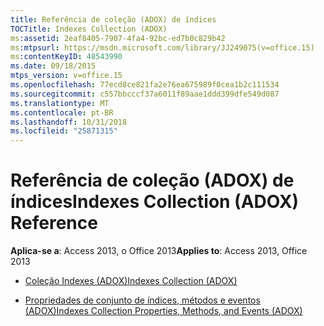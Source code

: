 ```yaml
---
title: Referência de coleção (ADOX) de índices
TOCTitle: Indexes Collection (ADOX)
ms:assetid: 2eaf8405-7907-4fa4-92bc-ed7b0c829b42
ms:mtpsurl: https://msdn.microsoft.com/library/JJ249075(v=office.15)
ms:contentKeyID: 48543990
ms.date: 09/18/2015
mtps_version: v=office.15
ms.openlocfilehash: 77ecd8ce821fa2e76ea675989f0cea1b2c111534
ms.sourcegitcommit: c557bbcccf37a6011f89aae1ddd399dfe549d087
ms.translationtype: MT
ms.contentlocale: pt-BR
ms.lasthandoff: 10/31/2018
ms.locfileid: "25871315"
---
```

# <a name="indexes-collection-adox-reference"></a><span data-ttu-id="ad571-102">Referência de coleção (ADOX) de índices</span><span class="sxs-lookup"><span data-stu-id="ad571-102">Indexes Collection (ADOX) Reference</span></span>


<span data-ttu-id="ad571-103">**Aplica-se a**: Access 2013, o Office 2013</span><span class="sxs-lookup"><span data-stu-id="ad571-103">**Applies to**: Access 2013, Office 2013</span></span>



  - [<span data-ttu-id="ad571-104">Coleção Indexes (ADOX)</span><span class="sxs-lookup"><span data-stu-id="ad571-104">Indexes Collection (ADOX)</span></span>](indexes-collection-adox.md)

  - [<span data-ttu-id="ad571-105">Propriedades de conjunto de índices, métodos e eventos (ADOX)</span><span class="sxs-lookup"><span data-stu-id="ad571-105">Indexes Collection Properties, Methods, and Events (ADOX)</span></span>](indexes-collection-properties-methods-and-events-adox.md)

